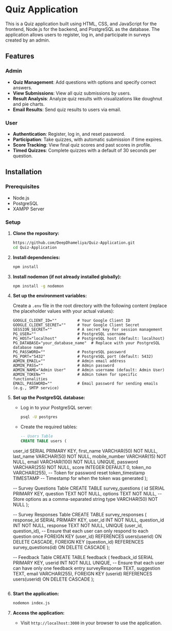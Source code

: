 # Quiz Application

This is a Quiz application built using HTML, CSS, and JavaScript for the frontend, Node.js for the backend, and PostgreSQL as the database. The application allows users to register, log in, and participate in surveys created by an admin.

## Features


### Admin
- **Quiz Management**: Add questions with options and specify correct answers.
- **View Submissions**: View all quiz submissions by users.
- **Result Analysis**: Analyze quiz results with visualizations like doughnut and pie charts.
- **Email Results**: Send quiz results to users via email.

### User
- **Authentication**: Register, log in, and reset password.
- **Participation**: Take quizzes, with automatic submission if time expires.
- **Score Tracking**: View final quiz scores and past scores in profile.
- **Timed Quizzes**: Complete quizzes with a default of 30 seconds per question.

## Installation

### Prerequisites
- Node.js
- PostgreSQL
- XAMPP Server

### Setup

1. **Clone the repository:**

    ```bash
    https://github.com/DeepDhameliya/Quiz-Application.git
    cd Quiz-Application
    ```

2. **Install dependencies:**

    ```bash
    npm install
    ```

3. **Install nodemon (if not already installed globally):**

    ```bash
    npm install -g nodemon
    ```

4. **Set up the environment variables:**

    Create a `.env` file in the root directory with the following content (replace the placeholder values with your actual values):

    ```env
    GOOGLE_CLIENT_ID=""         # Your Google Client ID
    GOOGLE_CLIENT_SECRET=""     # Your Google Client Secret
    SESSION_SECRET=""           # A secret key for session management
    PG_USER=""                  # PostgreSQL username
    PG_HOST="localhost"         # PostgreSQL host (default: localhost)
    PG_DATABASE="your_database_name"  # Replace with your PostgreSQL database name
    PG_PASSWORD=""              # PostgreSQL password
    PG_PORT="5432"              # PostgreSQL port (default: 5432)
    ADMIN_EMAIL=""              # Admin email address
    ADMIN_PASS=""               # Admin password
    ADMIN_NAME="Admin User"     # Admin username (default: Admin User)
    ADMIN_TOKEN=""              # Admin token for specific functionalities
    EMAIL_PASSWORD=""           # Email password for sending emails (e.g., SMTP service)
    ```

5. **Set up the PostgreSQL database:**

    - Log in to your PostgreSQL server:

      ```bash
      psql -U postgres
      ```

    - Create the required tables:

      ```sql
      -- Users Table
      CREATE TABLE users (
    user_id SERIAL PRIMARY KEY,
    first_name VARCHAR(50) NOT NULL,
    last_name VARCHAR(50) NOT NULL,
    mobile_number VARCHAR(15) NOT NULL,
    email VARCHAR(100) NOT NULL UNIQUE,
    password VARCHAR(255) NOT NULL,
    score INTEGER DEFAULT 0,
    token_no VARCHAR(255), -- Token for password reset
    token_timestamp TIMESTAMP -- Timestamp for when the token was generated
);

      -- Survey Questions Table
      CREATE TABLE survey_questions (
          id SERIAL PRIMARY KEY,
          question TEXT NOT NULL,
          options TEXT NOT NULL,  -- Store options as a comma-separated string
          type VARCHAR(50) NOT NULL
      );

      -- Survey Responses Table
      CREATE TABLE survey_responses (
          response_id SERIAL PRIMARY KEY,
          user_id INT NOT NULL,
          question_id INT NOT NULL,
          response TEXT NOT NULL,
          UNIQUE (user_id, question_id),  -- Ensure that each user can only respond to each question once
          FOREIGN KEY (user_id) REFERENCES users(userid) ON DELETE CASCADE,
          FOREIGN KEY (question_id) REFERENCES survey_questions(id) ON DELETE CASCADE
      );

      -- Feedback Table
      CREATE TABLE feedback (
          feedback_id SERIAL PRIMARY KEY,
          userid INT NOT NULL UNIQUE,  -- Ensure that each user can have only one feedback entry
          surveyResponse TEXT,
          suggestion TEXT,
          email VARCHAR(255),
          FOREIGN KEY (userid) REFERENCES users(userid) ON DELETE CASCADE
      );
      ```
6. **Start the application:**

    ```bash
    nodemon index.js
    ```

7. **Access the application:**

    - Visit `http://localhost:3000` in your browser to use the application.
